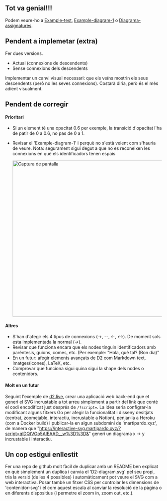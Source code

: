 ## Tot va genial!!!

Podem veure-ho a [Example-test](https://mapaor4.github.io/diagrames-D2/diagrama-assignatures/bo/connexions), [Example-diagram-1](https://mapaor4.github.io/diagrames-D2/diagrama-assignatures/bo/example-1) o [Diagrama-assignatures](https://mapaor4.github.io/diagrames-D2/diagrama-assignatures/bo/assignatures).

## Pendent a implemetar (extra)
Fer dues versions.
- Actual (connexions de descendents)
- Sense connexions dels descendents

Implementar un canvi visual necessari: que els veïns mostrin els seus descendents (però no les seves connexions). Costarà diria, però és el més adient visualment.

## Pendent de corregir
#### Prioritari
- Si un element té una opacitat 0.6 per exemple, la transició d'opacitat l'ha de patir de 0 a 0.6, no pas de 0 a 1.
- Revisar el 'Example-diagram-1' i perquè no s'està veient com s'hauria de veure.
  Nota: segurament sigui degut a que no es reconeixen les connexions en què els identificadors tenen espais
  
  <img src="https://github.com/user-attachments/assets/1cc6049a-c1ff-44d1-b6bc-98ec9cd4be23" alt="Captura de pantalla" width="500">

#### Altres
- S'han d'afegir els 4 tipus de connexions (->, --, <-, <->). De moment sols esta implementada la normal (->).
- Revisar que funciona encara que els nodes tinguin identificadors amb parèntesis, guions, comes, etc. (Per exemple: "Hola, què tal? (Bon dia)"
- En un futur: afegir elements avançats de D2 com Markdown text, Imatges(icones), LaTeX, etc.
- Comprovar que funciona sigui quina sigui la shape dels nodes o contenidors.

#### Molt en un futur
Seguint l'exemple de [d2.live](https://github.com/Watt3r/d2-live/tree/master), crear una aplicació web back-end que et generi el SVG incrustable a tot arreu simplement a partir del link que conté el codi encodificat just després de `/?script=`. La idea seria configrar-la modificant alguns fitxers Go per afegir la funcionalitat i disseny desitjats (centrat, zoomejable, interactiu, incrustable a Notion), penjar-la a Heroku (com a Docker build) i publicar-la en algun subdomini de 'martipardo.xyz', de manera que "https://interactive-svg.martipardo.xyz/?script=qlDQtVOo5AIEAAD__w%3D%3D&" generi un diagrama x -> y incrustable i interactiu.

## Un cop estigui enllestit
Fer una repo de github molt fàcil de duplicar amb un README ben explicat en què simplement un duplica i canvia el 'D2-diagram.svg' pel seu propi, tria la versió (de les 4 possibles) i automàticament pot veure el SVG com a web interactiva. Posar també un fitxer CSS per controlar les dimensions de 'contenidor-svg' i el com aquest escala al canviar la resolució de la pàgina o en diferents dispositius (i permetre el zoom in, zoom out, etc.).
